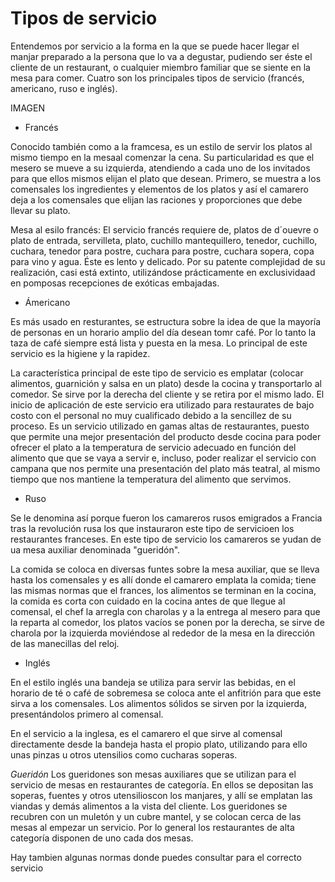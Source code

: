 # Tipos de servicio 

Entendemos por servicio a la forma en la que se puede hacer llegar el manjar preparado a la persona que lo va a degustar, pudiendo ser éste el cliente de un restaurant, o cualquier miembro familiar que se siente en la mesa para comer.
Cuatro son los principales tipos de servicio (francés, americano, ruso e inglés).

IMAGEN

+ Francés 

Conocido también como a la framcesa, es un estilo de servir los platos al mismo tiempo en la mesaal comenzar la cena. Su particularidad es que el mesero se mueve a su izquierda, atendiendo a cada uno de los invitados para que ellos mismos elijan el plato que desean.
Primero, se muestra a los comensales los ingredientes y elementos de los platos y así el camarero deja a los comensales que elijan las raciones y proporciones que debe llevar su plato.

Mesa al esilo francés:
El servicio francés requiere de, platos de d´ouevre o plato de entrada, servilleta, plato, cuchillo mantequillero, tenedor, cuchillo, cuchara, tenedor para postre, cuchara para postre, cuchara sopera, copa para vino y agua.
Éste es lento y delicado. Por su patente complejidad de su realización, casi está extinto, utilizándose prácticamente en exclusividaad en pomposas recepciones de exóticas embajadas.

+ Ámericano

Es más usado en resturantes, se estructura sobre la idea de que la mayoría de personas en un horario amplio del día desean tomr café. Por lo tanto la taza de café siempre está lista y puesta en la mesa. Lo principal de este servicio es la higiene y la rapidez.

La característica principal de este tipo de servicio es emplatar (colocar alimentos, guarnición y salsa en un plato) desde la cocina y transportarlo al comedor. Se sirve por la derecha del cliente y se retira por el mismo lado. El inicio de aplicación de este servicio era utilizado para restaurates de bajo costo con el personal no muy cualificado debido a la sencillez de su proceso. Es un servicio utilizado en gamas altas de restaurantes, puesto que permite una mejor presentación del producto desde cocina para poder ofrecer el plato a la temperatura de servicio adecuado en función del alimento que que se vaya a servir e, incluso, poder realizar el servicio con campana que nos permite una presentación del plato más teatral, al mismo tiempo que nos mantiene la temperatura del alimento que servimos.

+ Ruso

Se le denomina así porque fueron los camareros rusos emigrados a Francia tras la revolución rusa los que instauraron este tipo de servicioen los restaurantes franceses. 
En este tipo de servicio los camareros se yudan de ua mesa auxiliar denominada "gueridón". 

La comida se coloca en diversas funtes sobre la mesa auxiliar, que se lleva hasta los comensales y es allí donde el camarero emplata la comida; tiene las mismas normas que el frances, los alimentos se terminan en la cocina, la comida es corta con cuidado en la cocina antes de que llegue al comensal, el chef la arregla con charolas y a la entrega al mesero para que la reparta al comedor, los platos vacíos se ponen por la derecha, se sirve de charola por la izquierda moviéndose al rededor de la mesa en la dirección de las manecillas del reloj.

+ Inglés

En el estilo inglés una bandeja se utiliza para servir las bebidas, en el horario de té o café de sobremesa se coloca ante el anfitrión para que este sirva a los comensales. Los alimentos sólidos se sirven por la izquierda, presentándolos primero al comensal.

En el servicio a la inglesa, es el camarero el que sirve al comensal directamente desde la bandeja hasta el propio plato, utilizando para ello unas pinzas u otros utensilios como cucharas soperas.

*Gueridón* 
Los gueridones son mesas auxiliares que se utilizan para el servicio de mesas en restaurantes de categoría. En ellos se depositan las soperas, fuentes y otros utensilioscon los manjares, y allí se emplatan las viandas y demás alimentos a la vista del cliente. Los gueridones se recubren con un muletón y un cubre mantel, y se colocan cerca de las mesas al empezar un servicio. Por lo general los restaurantes de alta categoría disponen de uno cada dos mesas.

Hay tambien algunas normas donde puedes consultar para el correcto servicio
